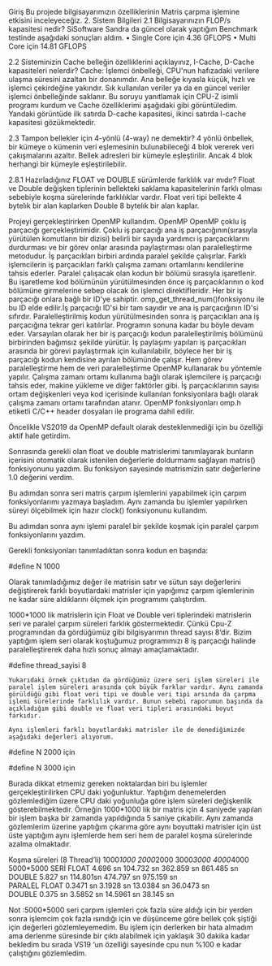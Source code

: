 Giriş
Bu projede bilgisayarımızın özelliklerinin Matris çarpma işlemine etkisini inceleyeceğiz.
2. Sistem Bilgileri
2.1 Bilgisayarınızın FLOP/s kapasitesi nedir?
SiSoftware Sandra da güncel olarak yaptığım Benchmark testinde aşağıdaki sonuçları aldım.
•	Single Core  için 4.36 GFLOPS
•	Multi Core için 14.81 GFLOPS



2.2 Sisteminizin Cache belleğin özelliklerini açıklayınız, I-Cache, D-Cache kapasiteleri nelerdir?
Cache: İşlemci önbelleği, CPU'nun hafızadaki verilere ulaşma süresini azaltan bir donanımdır. Ana belleğe kıyasla küçük, hızlı ve işlemci çekirdeğine yakındır. Sık kullanılan veriler ya da en güncel veriler işlemci önbelleğinde saklanır.
Bu soruyu yanıtlamak için CPU-Z isimli programı kurdum ve Cache özelliklerimi aşağıdaki gibi görüntüledim.
Yandaki görüntüde ilk satırda D-cache kapasitesi, ikinci satırda I-cache kapasitesi gözükmektedir.


2.3 Tampon bellekler için 4-yönlü (4-way) ne demektir?
4 yönlü önbellek, bir kümeye o kümenin veri eşlemesinin bulunabileceği 4 blok vererek veri çakışmalarını azaltır. Bellek adresleri bir kümeyle eşleştirilir. Ancak 4 blok herhangi bir kümeyle eşleştirilebilir. 

2.8.1 Hazırladığınız FLOAT ve DOUBLE sürümlerde farklılık var mıdır?
Float ve Double değişken tiplerinin bellekteki saklama kapasitelerinin farklı olması sebebiyle koşma sürelerinde farklılıklar vardır. Float veri tipi bellekte 4 bytelık bir alan kaplarken Double 8 bytelık bir alan kaplar.


 Projeyi gerçekleştirirken OpenMP kullandım.
OpenMP
OpenMP çoklu iş parçacığı gerçekleştirimidir. Çoklu iş parçacığı ana iş parçacığının(sırasıyla yürütülen komutların bir dizisi) belirli bir sayıda yardımcı iş parçacıklarını durdurması ve bir görev onlar arasında paylaştırması olan paralelleştirme metodudur. İş parçacıkları birbiri ardında paralel şekilde çalışırlar. Farklı işlemcilerin iş parçacıkları farklı çalışma zamanı ortamlarını kendilerine tahsis ederler.
Paralel çalışacak olan kodun bir bölümü sırasıyla işaretlenir. Bu işaretleme kod bölümünün yürütülmesinden önce iş parçacıklarının o kod bölümüne girmelerine sebep olacak ön işlemci direktifleridir. Her bir iş parçacığı onlara bağlı bir ID'ye sahiptir. omp_get_thread_num()fonksiyonu ile bu ID elde edilir.İş parçacığı ID'si bir tam sayıdır ve ana iş parçacığının ID'si sıfırdır. Paralelleştirilmiş kodun yürütülmesinden sonra iş parçacıkları ana iş parçacığına tekrar geri katılırlar. Programın sonuna kadar bu böyle devam eder.
Varsayılan olarak her bir iş parçacığı kodun paralelleştirilmiş bölümünü birbirinden bağımsız şekilde yürütür. İş paylaşımı yapıları iş parçacıkları arasında bir görevi paylaştırmak için kullanılabilir, böylece her bir iş parçacığı kodun kendisine ayrılan bölümünde çalışır. Hem görev paralelleştirme hem de veri paralelleştirme OpenMP kullanarak bu yöntemle yapılır.
Çalışma zamanı ortamı kullanıma bağlı olarak işlemcilere iş parçacığı tahsis eder, makine yükleme ve diğer faktörler gibi. İş parçacıklarının sayısı ortam değişkenleri veya kod içerisinde kullanılan fonksiyonlara bağlı olarak çalışma zamanı ortamı tarafından atanır. OpenMP fonksiyonları omp.h etiketli C/C++ header dosyaları ile programa dahil edilir.



Öncelikle VS2019 da OpenMP default olarak desteklenmediği için bu özelliği aktif hale getirdim. 

Sonrasında gerekli olan float ve double matrislerimi tanımlayarak bunların içerisini otomatik olarak istenilen değerlerle doldurmamı sağlayan matris() fonksiyonunu yazdım. Bu fonksiyon sayesinde matrismizin satır değerlerine 1.0 değerini verdim.
 
Bu adımdan sonra seri matris çarpım işlemlerini yapabilmek için çarpım fonksiyonlarımı yazmaya başladım. Aynı zamanda bu işlemler yapılırken süreyi ölçebilmek için hazır clock() fonksiyonunu kullandım.
 

 
Bu adımdan sonra aynı işlemi paralel bir şekilde koşmak için paralel çarpım fonksiyonlarını yazdım.
 
 

Gerekli fonksiyonları tanımladıktan sonra kodun en başında:

 #define N 1000 


Olarak tanımladığımız değer ile matrisin satır ve sütun sayı değerlerini değiştirerek farklı boyutlardaki matrisler için yapığımız çarpım işlemlerinin ne kadar süre aldıklarını ölçmek için programımı çalıştırdım.

1000*1000 lik matrislerin için Float ve Double veri tiplerindeki matrislerin seri ve paralel çarpım süreleri farklık göstermektedir. Çünkü Cpu-Z programından da gördüğümüz gibi bilgisyarımın thread sayısı 8’dir. Bizim yaptığım işlem seri olarak koştuğumuz programımızı 8 iş parçacığı halinde paralelleştirerek daha hızlı sonuç almayı amaçlamaktadır.
 

#define thread_sayisi 8

 

	Yukarıdaki örnek çıktıdan da gördüğümüz üzere seri işlem süreleri ile paralel işlem süreleri arasında çok büyük farklar vardır. Aynı zamanda görüldüğü gibi float veri tipi ve double veri tipi arsında da çarpma işlemi sürelerinde farklılık vardır. Bunun sebebi raporumun başında da açıkladığım gibi double ve float veri tipleri arasındaki boyut farkıdır.

	Aynı işlemleri farklı boyutlardaki matrisler ile de denediğimizde aşağıdaki değerleri alıyorum.
 
#define N 2000 için



 



#define N 3000 için



Burada dikkat etmemiz gereken noktalardan biri bu işlemler gerçekleştirilirken CPU daki yoğunluktur. Yaptığım denemelerden gözlemlediğim üzere CPU daki yoğunluğa göre işlem süreleri değişkenlik gösterebilmektedir. Örneğin 1000*1000 lik bir matris için 4 saniyede yapılan bir işlem başka bir zamanda yapıldığında 5 saniye çıkabilir. Aynı zamanda gözlemlerim üzerine yaptığım çıkarıma göre aynı boyuttaki matrisler için üst üste yaptığım aynı işlemlerde hem seri hem de paralel koşma sürelerinde azalma olmaktadır.



Koşma süreleri
(8 Thread’li)	1000*1000	2000*2000	3000*3000	4000*4000	5000*5000
SERİ	FLOAT	4.696 sn	104.732 sn	362.859 sn	861.485 sn	
	DOUBLE	5.827 sn	114.801sn	474.797 sn	975.159 sn	
PARALEL	FLOAT	0.3471 sn	3.1928 sn	13.0384 sn	36.0473 sn	
	DOUBLE	0.375 sn	3.5852 sn	14.5961 sn	38.145 sn	

Not :5000*5000 seri çarpım işlemleri çok fazla süre aldığı için bir yerden sonra işlemcim çok fazla ısındığı için ve düşünceme göre bellek çok şiştiği için değerleri gözlemleyemedim. Bu işlem için derlerken bir hata almadım ama derlenme süresinde bir çıktı alabilmek için yaklaşık 30 dakika kadar bekledim bu sırada VS19 ‘un özelliği sayesinde cpu nun %100 e kadar çalıştığını gözlemledim.
